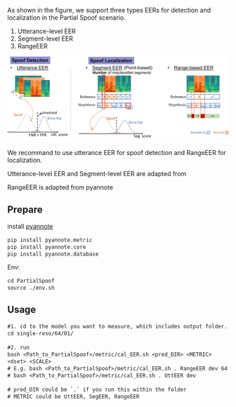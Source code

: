 As shown in the figure, we support three types EERs for detection and localization in the Partial Spoof scenario.

1. Utterance-level EER 
2. Segment-level EER
3. RangeEER

<img src="../Figures/EERs.pdf" />



We recommand to use utterance EER for spoof detection and RangeEER for localization.

Utterance-level EER and Segment-level EER are adapted from 

RangeEER is adapted from pyannote





## Prepare

install [pyannote](https://github.com/pyannote/pyannote-metrics)

```shell
pip install pyannote.metric
pip install pyannote.core
pip install pyannote.database
```



Env:

```shell
cd PartialSpoof
source ./env.sh
```



## Usage

```shell
#1. cd to the model you want to measure, which includes output folder.
cd single-reso/64/01/

#2. run 
bash <Path_to_PartialSpoof>/metric/cal_EER.sh <pred_DIR> <METRIC> <dset> <SCALE> 
# E.g. bash <Path_to_PartialSpoof>/metric/cal_EER.sh . RangeEER dev 64 
# bash <Path_to_PartialSpoof>/metric/cal_EER.sh . UttEER dev 

# pred_DIR could be `.` if you run this within the folder
# METRIC could be UttEER, SegEER, RangeEER

```